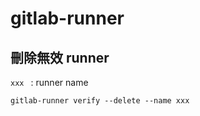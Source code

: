 # gitlab-runner



## 刪除無效 runner

`xxx ` : runner name

~~~shell
gitlab-runner verify --delete --name xxx
~~~

